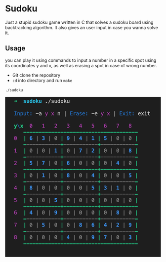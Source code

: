 # Sudoku

Just a stupid sudoku game written in C that solves a sudoku board using backtracking algorithm. It also gives an user input in case you wanna solve it.

## Usage

you can play it using commands to input a number in a specific spot using its coordinates y and x, as well as erasing a spot in case of wrong number.

- Git clone the repository
- `cd` into directory and run `make`
```bash
./sudoku
```

![alt text](https://github.com/Conanyedo/Sudoku/blob/main/sudoku.png)

